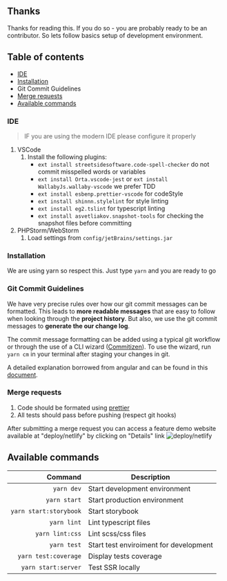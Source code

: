 ## Thanks

Thanks for reading this. If you do so - you are probably ready to be an contributor. So lets follow basics setup of development environment.

## Table of contents
<!-- START doctoc generated TOC please keep comment here to allow auto update -->
<!-- DON'T EDIT THIS SECTION, INSTEAD RE-RUN doctoc TO UPDATE -->


  - [IDE](#ide)
  - [Installation](#installation)
  - [<a name="commits"></a> Git Commit Guidelines](#a-namecommitsa-git-commit-guidelines)
  - [Merge requests](#merge-requests)
- [Available commands](#available-commands)

<!-- END doctoc generated TOC please keep comment here to allow auto update -->

### IDE

> IF you are using the modern IDE please configure it properly

1. VSCode
    1. Install the following plugins:
        * `ext install streetsidesoftware.code-spell-checker` do not commit misspelled words or variables
        * `ext install Orta.vscode-jest` or `ext install WallabyJs.wallaby-vscode` we prefer TDD
        * `ext install esbenp.prettier-vscode` for codeStyle
        * `ext install shinnn.stylelint` for style linting
        * `ext install eg2.tslint` for typescript linting
        * `ext install asvetliakov.snapshot-tools` for checking the snapshot files before committing
1. PHPStorm/WebStorm
    1. Load settings from `config/jetBrains/settings.jar`

### Installation

We are using yarn so respect this. Just type `yarn` and you are ready to go

### <a name="commits"></a> Git Commit Guidelines

We have very precise rules over how our git commit messages can be formatted.  This leads to **more readable messages** that are easy to follow when looking through the **project history**.  But also,
we use the git commit messages to **generate the our change log**.

The commit message formatting can be added using a typical git workflow or through the use of a CLI
wizard ([Commitizen](https://github.com/commitizen/cz-cli)). To use the wizard, run `yarn cm`
in your terminal after staging your changes in git.

A detailed explanation borrowed from angular and can be found in this [document](https://docs.google.com/document/d/1QrDFcIiPjSLDn3EL15IJygNPiHORgU1_OOAqWjiDU5Y/edit#).

### Merge requests

1. Code should be formated using [prettier](https://github.com/prettier/prettier)
1. All tests should pass before pushing (respect git hooks)

After submitting a merge request you can access a feature demo website available at "deploy/netlify" by clicking on "Details" link
![deploy/netlify](https://i.imgur.com/ni1tq8h.png)

## Available commands
|              Command  | Description                            |
|---------------------: |----------------------------------------|
| `yarn dev`            | Start development environment          |
| `yarn start`          | Start production environment           |
| `yarn start:storybook`| Start storybook                        |
| `yarn lint`           | Lint typescript files                  |
| `yarn lint:css`       | Lint scss/css files                    |
| `yarn test`           | Start test enviroiment for development |
| `yarn test:coverage`  | Display tests coverage                 |
| `yarn start:server`   | Test SSR locally                       |
